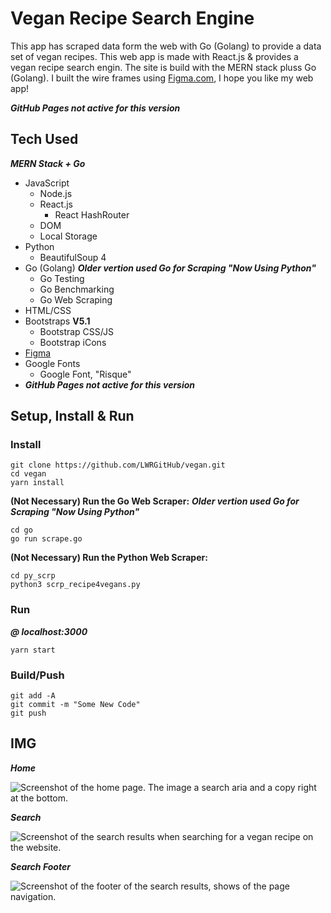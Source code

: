 # Vegan Recipe Search Engine

This app has scraped data form the web with Go (Golang) to provide a data set of vegan recipes. This web app is made with React.js & provides a vegan recipe search engin. The site is build with the MERN stack pluss Go (Golang). I built the wire frames using [Figma.com](https://www.figma.com/file/zqA6nNoXnQQhxqIRP4SwAn/Vegan?node-id=3%3A3), I hope you like my web app!

***GitHub Pages not active for this version***
<!-- [Visit Site](https://lwrgithub.github.io/vegan-recipes-search-engine/) -->


## Tech Used
***MERN Stack + Go***


- JavaScript
    - Node.js
    - React.js
        - React HashRouter
    - DOM
    - Local Storage
- Python
    - BeautifulSoup 4
- Go (Golang) ***Older vertion used Go for Scraping "Now Using Python"***
    - Go Testing
    - Go Benchmarking
    - Go Web Scraping
- HTML/CSS
- Bootstraps **V5.1**
    - Bootstrap CSS/JS
    - Bootstrap iCons
- [Figma](https://www.figma.com/file/zqA6nNoXnQQhxqIRP4SwAn/Vegan?node-id=3%3A3)
- Google Fonts
    - Google Font, "Risque"
- ***GitHub Pages not active for this version***
<!-- - [GitHub Pages](https://lwrgithub.github.io/vegan-recipes-search-engine/) -->


## Setup, Install & Run

### Install
<!-- ***Note: make sure to change the files to reflect your GitHub info:*** [Learn How](https://blog.usejournal.com/how-to-deploy-your-react-app-into-github-pages-b2c96292b18e) -->

```
git clone https://github.com/LWRGitHub/vegan.git
cd vegan
yarn install
```

**(Not Necessary) Run the Go Web Scraper:** 
***Older vertion used Go for Scraping "Now Using Python"***

```
cd go
go run scrape.go
```

**(Not Necessary) Run the Python Web Scraper:** 

```
cd py_scrp
python3 scrp_recipe4vegans.py
```

### Run
***@ localhost:3000***

```
yarn start
```

### Build/Push
<!-- ***When using GitHub Pages do a build before pushing*** -->

<!-- ```
npm run deploy -->
```
git add -A
git commit -m "Some New Code"
git push
```


## IMG

***Home***

<img alt="Screenshot of the home page. The image a search aria and a copy right at the bottom." src="https://github.com/LWRGitHub/vegan/blob/main/public/img/vegan-home.png?raw=true" />


***Search***

<img alt="Screenshot of the search results when searching for a vegan recipe on the website." src="https://github.com/LWRGitHub/vegan/blob/main/public/img/vegan-search-res.png?raw=true" />


***Search Footer***

<img alt="Screenshot of the footer of the search results, shows of the page navigation." src="https://github.com/LWRGitHub/vegan/blob/main/public/img/vegan-footer.png?raw=true" />
